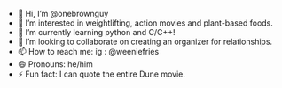 - 👋 Hi, I’m @onebrownguy
- 👀 I’m interested in weightlifting, action movies and plant-based foods.
- 🌱 I’m currently learning python and C/C++!
- 💞️ I’m looking to collaborate on creating an organizer for relationships. 
- 📫 How to reach me: ig : @weeniefries
- 😄 Pronouns: he/him
- ⚡ Fun fact: I can quote the entire Dune movie.

<!---
onebrownguy/onebrownguy is a ✨ special ✨ repository because its `README.md` (this file) appears on your GitHub profile.
You can click the Preview link to take a look at your changes.
--->
